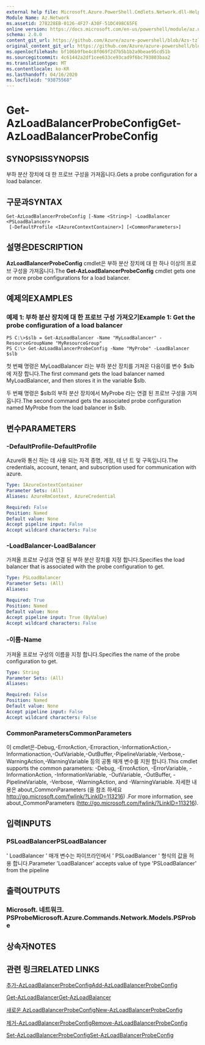 ```yaml
---
external help file: Microsoft.Azure.PowerShell.Cmdlets.Network.dll-Help.xml
Module Name: Az.Network
ms.assetid: 278228EB-0126-4F27-A30F-51DC498C65FE
online version: https://docs.microsoft.com/en-us/powershell/module/az.network/get-azloadbalancerprobeconfig
schema: 2.0.0
content_git_url: https://github.com/Azure/azure-powershell/blob/Azs-tzl/src/Network/Network/help/Get-AzLoadBalancerProbeConfig.md
original_content_git_url: https://github.com/Azure/azure-powershell/blob/Azs-tzl/src/Network/Network/help/Get-AzLoadBalancerProbeConfig.md
ms.openlocfilehash: bf106b9fbe4c8f069f2d7b5b1b2a9beae95cd51b
ms.sourcegitcommit: 4c61442a2df1cee633ce93cad9f6bc793803baa2
ms.translationtype: MT
ms.contentlocale: ko-KR
ms.lasthandoff: 04/16/2020
ms.locfileid: "93875568"
---
```

# <span data-ttu-id="d6178-101">Get-AzLoadBalancerProbeConfig</span><span class="sxs-lookup"><span data-stu-id="d6178-101">Get-AzLoadBalancerProbeConfig</span></span>

## <span data-ttu-id="d6178-102">SYNOPSIS</span><span class="sxs-lookup"><span data-stu-id="d6178-102">SYNOPSIS</span></span>
<span data-ttu-id="d6178-103">부하 분산 장치에 대 한 프로브 구성을 가져옵니다.</span><span class="sxs-lookup"><span data-stu-id="d6178-103">Gets a probe configuration for a load balancer.</span></span>

## <span data-ttu-id="d6178-104">구문과</span><span class="sxs-lookup"><span data-stu-id="d6178-104">SYNTAX</span></span>

```
Get-AzLoadBalancerProbeConfig [-Name <String>] -LoadBalancer <PSLoadBalancer>
 [-DefaultProfile <IAzureContextContainer>] [<CommonParameters>]
```

## <span data-ttu-id="d6178-105">설명은</span><span class="sxs-lookup"><span data-stu-id="d6178-105">DESCRIPTION</span></span>
<span data-ttu-id="d6178-106">**AzLoadBalancerProbeConfig** cmdlet은 부하 분산 장치에 대 한 하나 이상의 프로브 구성을 가져옵니다.</span><span class="sxs-lookup"><span data-stu-id="d6178-106">The **Get-AzLoadBalancerProbeConfig** cmdlet gets one or more probe configurations for a load balancer.</span></span>

## <span data-ttu-id="d6178-107">예제의</span><span class="sxs-lookup"><span data-stu-id="d6178-107">EXAMPLES</span></span>

### <span data-ttu-id="d6178-108">예제 1: 부하 분산 장치에 대 한 프로브 구성 가져오기</span><span class="sxs-lookup"><span data-stu-id="d6178-108">Example 1: Get the probe configuration of a load balancer</span></span>
```
PS C:\>$slb = Get-AzLoadBalancer -Name "MyLoadBalancer" -ResourceGroupName "MyResourceGroup"
PS C:\> Get-AzLoadBalancerProbeConfig -Name "MyProbe" -LoadBalancer $slb
```

<span data-ttu-id="d6178-109">첫 번째 명령은 MyLoadBalancer 라는 부하 분산 장치를 가져온 다음이를 변수 $slb에 저장 합니다.</span><span class="sxs-lookup"><span data-stu-id="d6178-109">The first command gets the load balancer named MyLoadBalancer, and then stores it in the variable $slb.</span></span>

<span data-ttu-id="d6178-110">두 번째 명령은 $slb의 부하 분산 장치에서 MyProbe 라는 연결 된 프로브 구성을 가져옵니다.</span><span class="sxs-lookup"><span data-stu-id="d6178-110">The second command gets the associated probe configuration named MyProbe from the load balancer in $slb.</span></span>

## <span data-ttu-id="d6178-111">변수</span><span class="sxs-lookup"><span data-stu-id="d6178-111">PARAMETERS</span></span>

### <span data-ttu-id="d6178-112">-DefaultProfile</span><span class="sxs-lookup"><span data-stu-id="d6178-112">-DefaultProfile</span></span>
<span data-ttu-id="d6178-113">Azure와 통신 하는 데 사용 되는 자격 증명, 계정, 테 넌 트 및 구독입니다.</span><span class="sxs-lookup"><span data-stu-id="d6178-113">The credentials, account, tenant, and subscription used for communication with azure.</span></span>

```yaml
Type: IAzureContextContainer
Parameter Sets: (All)
Aliases: AzureRmContext, AzureCredential

Required: False
Position: Named
Default value: None
Accept pipeline input: False
Accept wildcard characters: False
```

### <span data-ttu-id="d6178-114">-LoadBalancer</span><span class="sxs-lookup"><span data-stu-id="d6178-114">-LoadBalancer</span></span>
<span data-ttu-id="d6178-115">가져올 프로브 구성과 연결 된 부하 분산 장치를 지정 합니다.</span><span class="sxs-lookup"><span data-stu-id="d6178-115">Specifies the load balancer that is associated with the probe configuration to get.</span></span>

```yaml
Type: PSLoadBalancer
Parameter Sets: (All)
Aliases: 

Required: True
Position: Named
Default value: None
Accept pipeline input: True (ByValue)
Accept wildcard characters: False
```

### <span data-ttu-id="d6178-116">-이름</span><span class="sxs-lookup"><span data-stu-id="d6178-116">-Name</span></span>
<span data-ttu-id="d6178-117">가져올 프로브 구성의 이름을 지정 합니다.</span><span class="sxs-lookup"><span data-stu-id="d6178-117">Specifies the name of the probe configuration to get.</span></span>

```yaml
Type: String
Parameter Sets: (All)
Aliases: 

Required: False
Position: Named
Default value: None
Accept pipeline input: False
Accept wildcard characters: False
```

### <span data-ttu-id="d6178-118">CommonParameters</span><span class="sxs-lookup"><span data-stu-id="d6178-118">CommonParameters</span></span>
<span data-ttu-id="d6178-119">이 cmdlet은-Debug,-ErrorAction,-Erroraction,-InformationAction,-Informationaction,-OutVariable,-OutBuffer,-PipelineVariable,-Verbose,-WarningAction,-WarningVariable 등의 공통 매개 변수를 지원 합니다.</span><span class="sxs-lookup"><span data-stu-id="d6178-119">This cmdlet supports the common parameters: -Debug, -ErrorAction, -ErrorVariable, -InformationAction, -InformationVariable, -OutVariable, -OutBuffer, -PipelineVariable, -Verbose, -WarningAction, and -WarningVariable.</span></span> <span data-ttu-id="d6178-120">자세한 내용은 about_CommonParameters (을 참조 하세요 http://go.microsoft.com/fwlink/?LinkID=113216) .</span><span class="sxs-lookup"><span data-stu-id="d6178-120">For more information, see about_CommonParameters (http://go.microsoft.com/fwlink/?LinkID=113216).</span></span>

## <span data-ttu-id="d6178-121">입력</span><span class="sxs-lookup"><span data-stu-id="d6178-121">INPUTS</span></span>

### <span data-ttu-id="d6178-122">PSLoadBalancer</span><span class="sxs-lookup"><span data-stu-id="d6178-122">PSLoadBalancer</span></span>
<span data-ttu-id="d6178-123">' LoadBalancer ' 매개 변수는 파이프라인에서 ' PSLoadBalancer ' 형식의 값을 허용 합니다.</span><span class="sxs-lookup"><span data-stu-id="d6178-123">Parameter 'LoadBalancer' accepts value of type 'PSLoadBalancer' from the pipeline</span></span>

## <span data-ttu-id="d6178-124">출력</span><span class="sxs-lookup"><span data-stu-id="d6178-124">OUTPUTS</span></span>

### <span data-ttu-id="d6178-125">Microsoft. 네트워크. PSProbe</span><span class="sxs-lookup"><span data-stu-id="d6178-125">Microsoft.Azure.Commands.Network.Models.PSProbe</span></span>

## <span data-ttu-id="d6178-126">상속자</span><span class="sxs-lookup"><span data-stu-id="d6178-126">NOTES</span></span>

## <span data-ttu-id="d6178-127">관련 링크</span><span class="sxs-lookup"><span data-stu-id="d6178-127">RELATED LINKS</span></span>

[<span data-ttu-id="d6178-128">추가-AzLoadBalancerProbeConfig</span><span class="sxs-lookup"><span data-stu-id="d6178-128">Add-AzLoadBalancerProbeConfig</span></span>](./Add-AzLoadBalancerProbeConfig.md)

[<span data-ttu-id="d6178-129">Get-AzLoadBalancer</span><span class="sxs-lookup"><span data-stu-id="d6178-129">Get-AzLoadBalancer</span></span>](./Get-AzLoadBalancer.md)

[<span data-ttu-id="d6178-130">새로운 AzLoadBalancerProbeConfig</span><span class="sxs-lookup"><span data-stu-id="d6178-130">New-AzLoadBalancerProbeConfig</span></span>](./New-AzLoadBalancerProbeConfig.md)

[<span data-ttu-id="d6178-131">제거-AzLoadBalancerProbeConfig</span><span class="sxs-lookup"><span data-stu-id="d6178-131">Remove-AzLoadBalancerProbeConfig</span></span>](./Remove-AzLoadBalancerProbeConfig.md)

[<span data-ttu-id="d6178-132">Set-AzLoadBalancerProbeConfig</span><span class="sxs-lookup"><span data-stu-id="d6178-132">Set-AzLoadBalancerProbeConfig</span></span>](./Set-AzLoadBalancerProbeConfig.md)


